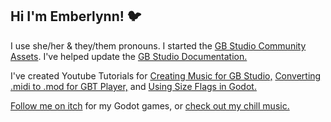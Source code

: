 ## Hi I'm Emberlynn! 🐦
I use she/her & they/them pronouns. I started the [GB Studio Community Assets](https://github.com/DeerTears/GB-Studio-Community-Assets).
I've helped update the [GB Studio Documentation.](https://github.com/deertears/gb-studio-site)

I've created Youtube Tutorials for [Creating Music for GB Studio,](https://youtu.be/cLQ3ybY_ACA) [Converting .midi to .mod for GBT Player,](https://youtu.be/4AxZqK9_jKE) and [Using Size Flags in Godot.](https://www.youtube.com/watch?v=u-DiiCifrMw)

[Follow me on itch](https://deertears.itch.io/) for my Godot games, or [check out my chill music.](https://goodnightgirl.bandcamp.com)

<!--
**DeerTears/DeerTears** is a ✨ _special_ ✨ repository because its `README.md` (this file) appears on your GitHub profile.
-->
